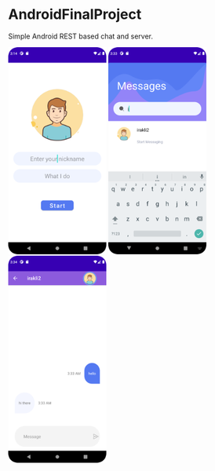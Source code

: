# AndroidFinalProject
Simple Android REST based chat and server.

<img src=Screenshot1.png width=200px/> <img src=Screenshot2.png width=200px/> <img src=Screenshot3.png width=200px/>
